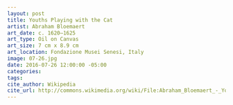 ```yaml
---
layout: post
title: Youths Playing with the Cat
artist: Abraham Bloemaert
art_date: c. 1620–1625
art_type: Oil on Canvas
art_size: 7 cm x 8.9 cm
art_location: Fondazione Musei Senesi, Italy
image: 07-26.jpg
date: 2016-07-26 12:00:00 -05:00
categories:
tags:
cite_author: Wikipedia
cite_url: http://commons.wikimedia.org/wiki/File:Abraham_Bloemaert_-_Youths_playing_with_the_cat_-_Google_Art_Project.jpg
---
```

